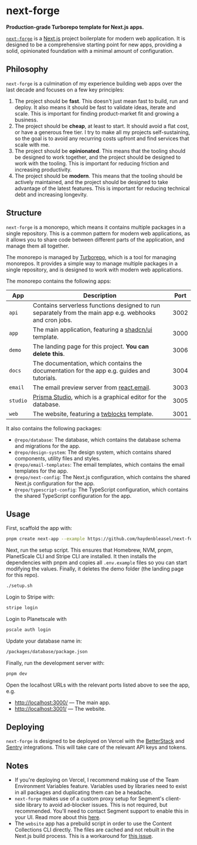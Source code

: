 # next-forge

**Production-grade Turborepo template for Next.js apps.**

[`next-forge`](https://github.com/haydenbleasel/next-forge) is a [Next.js](https://nextjs.org/) project boilerplate for modern web application. It is designed to be a comprehensive starting point for new apps, providing a solid, opinionated foundation with a minimal amount of configuration.

## Philosophy

`next-forge` is a culmination of my experience building web apps over the last decade and focuses on a few key principles:

1. The project should be **fast**. This doesn't just mean fast to build, run and deploy. It also means it should be fast to validate ideas, iterate and scale. This is important for finding product-market fit and growing a business.
2. The project should be **cheap**, at least to start. It should avoid a flat cost, or have a generous free tier. I try to make all my projects self-sustaining, so the goal is to avoid any recurring costs upfront and find services that scale with me.
3. The project should be **opinionated**. This means that the tooling should be designed to work together, and the project should be designed to work with the tooling. This is important for reducing friction and increasing productivity.
4. The project should be **modern**. This means that the tooling should be actively maintained, and the project should be designed to take advantage of the latest features. This is important for reducing technical debt and increasing longevity.

## Structure

`next-forge` is a monorepo, which means it contains multiple packages in a single repository. This is a common pattern for modern web applications, as it allows you to share code between different parts of the application, and manage them all together.

The monorepo is managed by [Turborepo](https://turbo.build/repo), which is a tool for managing monorepos. It provides a simple way to manage multiple packages in a single repository, and is designed to work with modern web applications.

The monorepo contains the following apps:

| App | Description | Port |
| --- | ----------- | ---- |
| `api` | Contains serverless functions designed to run separately from the main app e.g. webhooks and cron jobs. | 3002 |
| `app` | The main application, featuring a [shadcn/ui](https://ui.shadcn.com/) template. | 3000 |
| `demo` | The landing page for this project. **You can delete this**. | 3006 |
| `docs` | The documentation, which contains the documentation for the app e.g. guides and tutorials. | 3004 |
| `email` | The email preview server from [react.email](https://react.email/). | 3003 |
| `studio` | [Prisma Studio](https://www.prisma.io/studio), which is a graphical editor for the database. | 3005 |
| `web` | The website, featuring a [twblocks](https://www.twblocks.com/) template. | 3001 |

It also contains the following packages:

- `@repo/database`: The database, which contains the database schema and migrations for the app.
- `@repo/design-system`: The design system, which contains shared components, utility files and styles.
- `@repo/email-templates`: The email templates, which contains the email templates for the app.
- `@repo/next-config`: The Next.js configuration, which contains the shared Next.js configuration for the app.
- `@repo/typescript-config`: The TypeScript configuration, which contains the shared TypeScript configuration for the app.

## Usage

First, scaffold the app with:

```sh
pnpm create next-app --example https://github.com/haydenbleasel/next-forge
```

Next, run the setup script. This ensures that Homebrew, NVM, pnpm, PlanetScale CLI and Stripe CLI are installed. It then installs the dependencies with pnpm and copies all `.env.example` files so you can start modifying the values. Finally, it deletes the demo folder (the landing page for this repo).

```sh
./setup.sh
```

Login to Stripe with:

```sh
stripe login
```

Login to Planetscale with

```sh
pscale auth login
```

Update your database name in:

```txt
/packages/database/package.json
```

Finally, run the development server with:

```sh
pnpm dev
```

Open the localhost URLs with the relevant ports listed above to see the app, e.g.

- [http://localhost:3000/](http://localhost:3000/) — The main app.
- [http://localhost:3001/](http://localhost:3001/) — The website.

## Deploying

`next-forge` is designed to be deployed on Vercel with the [BetterStack](https://vercel.com/integrations/betterstack) and [Sentry](https://vercel.com/integrations/sentry) integrations. This will take care of the relevant API keys and tokens.

## Notes

- If you're deploying on Vercel, I recommend making use of the Team Environment Variables feature. Variables used by libraries need to exist in all packages and duplicating them can be a headache.
- `next-forge` makes use of a custom proxy setup for Segment's client-side library to avoid ad-blocker issues. This is not required, but recommended. You'll need to contact Segment support to enable this in your UI. Read more about this [here](https://segment.com/docs/connections/sources/catalog/libraries/website/javascript/custom-proxy/#custom-cdn--api-proxy).
- The `website` app has a prebuild script in order to use the Content Collections CLI directly. The files are cached and not rebuilt in the Next.js build process. This is a workaround for [this issue](https://github.com/sdorra/content-collections/issues/214).